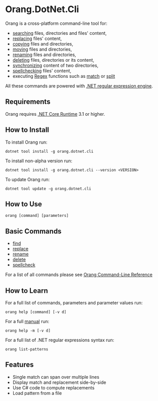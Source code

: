 # Orang.DotNet.Cli

Orang is a cross-platform command-line tool for:

* [searching](docs/cli/find-command.md) files, directories and files' content,
* [replacing](docs/cli/replace-command.md) files' content,
* [copying](docs/cli/copy-command.md) files and directories,
* [moving](docs/cli/move-command.md) files and directories,
* [renaming](docs/cli/rename-command.md) files and directories,
* [deleting](docs/cli/delete-command.md) files, directories or its content,
* [synchronizing](docs/cli/sync-command.md) content of two directories,
* [spellchecking](docs/cli/spellcheck-command.md) files' content,
* executing [Regex](https://docs.microsoft.com/cs-cz/dotnet/api/system.text.regularexpressions.regex?view=netcore-3.0) functions such as [match](docs/cli/match-command.md) or [split](docs/cli/split-command.md)

All these commands are powered with [.NET regular expression engine](https://docs.microsoft.com/en-us/dotnet/standard/base-types/regular-expressions).

## Requirements

Orang requires [.NET Core Runtime](https://dotnet.microsoft.com/download/dotnet-core/current/runtime) 3.1 or higher.

## How to Install

To install Orang run:

```
dotnet tool install -g orang.dotnet.cli
```

To install non-alpha version run:

```
dotnet tool install -g orang.dotnet.cli --version <VERSION>
```

To update Orang run:

```
dotnet tool update -g orang.dotnet.cli
```

## How to Use

```
orang [command] [parameters]
```

## Basic Commands

* [find](docs/cli/find-command.md)
* [replace](docs/cli/replace-command.md)
* [rename](docs/cli/rename-command.md)
* [delete](docs/cli/delete-command.md)
* [spellcheck](docs/cli/spellcheck-command.md)

For a list of all commands please see [Orang Command-Line Reference](docs/cli/README.md)

## How to Learn

For a full list of commands, parameters and parameter values run:

```
orang help [command] [-v d]
```

For a full [manual](docs/cli/manual.txt) run:

```
orang help -m [-v d]
```

For a full list of .NET regular expressions syntax run:

```
orang list-patterns
```

## Features

- Single match can span over multiple lines
- Display match and replacement side-by-side
- Use C# code to compute replacements
- Load pattern from a file
